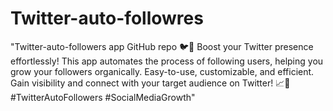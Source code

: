 # Twitter-auto-followres
"Twitter-auto-followers app GitHub repo 🐦🚀 Boost your Twitter presence effortlessly! This app automates the process of following users, helping you grow your followers organically. Easy-to-use, customizable, and efficient. Gain visibility and connect with your target audience on Twitter! 📈🎯 #TwitterAutoFollowers #SocialMediaGrowth"
